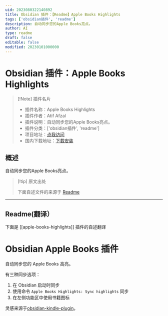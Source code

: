 ```yaml
---
uid: 2023080322140892
title: Obsidian 插件：【Readme】Apple Books Highlights
tags: ['obsidian插件', 'readme']
description: 自动同步您的Apple Books亮点。
author: AI
type: readme
draft: false
editable: false
modified: 20230101000000
---
```


# Obsidian 插件：Apple Books Highlights

> [!Note] 插件名片
> - 插件名称：Apple Books Highlights
> - 插件作者：Atif Afzal
> - 插件说明：自动同步您的Apple Books亮点。
> - 插件分类：['obsidian插件', 'readme']
> - 项目地址：[点我访问](https://github.com/atfzl/obsidian-apple-books-plugin)
> - 国内下载地址：[下载安装](https://pkmer.cn/products/plugin/pluginMarket/?apple-books-highlights)

## 概述

自动同步您的Apple Books亮点。



> [!tip] 原文出处
> 
>下面自述文件的来源于 [Readme](https://ghproxy.net/https://raw.githubusercontent.com/atfzl/obsidian-apple-books-plugin/master/README.md)
> 

---

## Readme(翻译）

下面是 [[apple-books-highlights]] 插件的自述翻译


# Obsidian Apple Books 插件

自动同步您的 Apple Books 高亮。

有三种同步选项：

1. 在 Obsidian 启动时同步
2. 使用命令 `Apple Books Highlights: Sync highlights` 同步
3. 在左侧功能区中使用书籍图标

灵感来源于[obsidian-kindle-plugin](https://github.com/hadynz/obsidian-kindle-plugin)。



